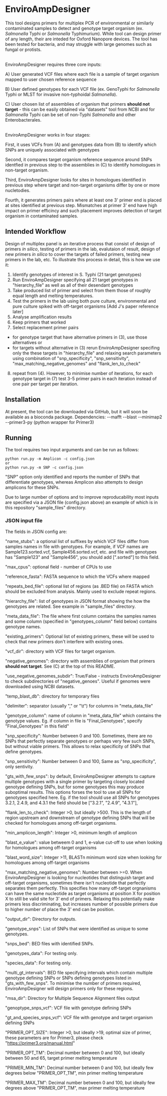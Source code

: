 # EnviroAmpDesigner

This tool designs primers for multiplex PCR of environmental or similarly contaminated samples to detect and genotype target organism (ex. *Salmonella* Typhi or *Salmonella* Typhimurium). While tool can design primer of any length, their are inteded for Oxford Nanopore devices. The tool has been tested for bacteria, and may struggle with large genomes such as fungal or protists.

<br/>
EnviroAmpDesigner requires three core inputs:

A) User generated VCF files where each file is a sample of target organism mapped to user chosen reference sequence

B) User defined genotypes for each VCF file (ex. GenoTyphi for *Salmonella* Typhi or MLST for invasive non-typhoidal *Salmonella*). 

C) User chosen list of assemblies of organism that primers **should not target** - this can be easily obtained via "datasets" tool from NCBI and for *Salmonella* Typhi can be set of non-Typhi *Salmonella* and other Enterobacterales.

<br/>
EnviroAmpDesigner works in four stages:

First, it uses VCFs from (A) and genotypes data from (B) to identify which SNPs are uniquely associated with genotypes

Second, it compares target organism reference sequence around SNPs identfied in previous step to the assemblies in (C) to identify homologues in non-target organism.

Third, EnviroAmpDesigner looks for sites in homologues identified in previous step where target and non-target organisms differ by one or more nucletodies. 

Fourth, it generates primers pairs where at least one 3' primer end is placed at sites identified at previous step. Mismatches at primer 3' end have high impact on primer efficincy and such placement improves detection of target organism in contaminated samples.

## Intended Workflow

Design of multiplex panel is an iterative process that consist of design of primers *in silico*, testing of primers in the lab, evalutaion of result, design of new primers *in silico* to cover the targets of failed primers, testing new primers in the lab, etc. To illustrate this process in detail, this is how we use it:
1. Identify genotypes of interest in S. Typhi (21 target genotypes)
2. Run EnviroAmpDesigner specifying all 21 target genotypes in "hierarchy_file" as well as all of their desendant genotypes
3. Take produced list of primer and select from them those of roughly equal length and melting temperatures.
4. Test the primers in the lab using both pure culture, environmental and pure culture spiked with off-target organisms [Add J's paper reference later]
5. Analyse amplification results
6. Keep primers that worked
7. Select replacement primer pairs
  - for genotype target that have alternative primers in (3), use those alternatives or
  - for targets without alternative in (3) rerun EnviroAmpDesigner specifing only the these targets in "hierarchy_file" and relaxing search parameters using combination of "snp_specificity", "snp_sensitivity", "max_matching_negative_genomes" and "flank_len_to_check"
8. repeat from (4). However, to minimise number of iterations, for each genotype target in (7) test 3-5 primer pairs in each iteration instead of one pair per target per iteration.

## Installation

At present, the tool can be downloaded via GitHub, but it will soon be available as a bioconda package. 
Dependencies:
--mafft
--blast
--minimap2
--primer3-py (python wrapper for Primer3)

## Running
The tool requires two input arguments and can be run as follows:
```
python run.py -m Amplicon -c config.json
or
python run.py -m SNP -c config.json
```
"SNP" option only identified and reports the number of SNPs that differentiate genotypes, whereas Amplicon also attempts to design amplicons for these SNPs.

Due to large number of options and to improve reproducability most inputs are specified via a JSON file (config.json above) an example of which is in this repository "sample_files" directory.

### JSON input file
The fields in JSON config are:

  
  "name_stubs": a optional list of suffixes by which VCF files differ from samples names in file with genotypes. For example, if VCF names are Sample123.sorted.vcf, Sample456.sorted.vcf, etc. and file with genotypes has "Sample123" and "Sample456", you should add [".sorted"] to this field.
  
  "max_cpus": optional field - number of CPUs to use
  
  "reference_fasta": FASTA sequence to which the VCFs where mapped<br/>
  
  "repeats_bed_file": optional list of regions (as .BED file) on FASTA which should be excluded from analysis. Mainly used to exclude repeat regions.
  
  "hierarchy_file": list of genotypes in JSON format showing the how the genotypes are related. See example in "sample_files" directory.
  
  "meta_data_file": The file where first column contains the samples names and some column (specified in "genotypes_column" field below) contains genotype names.
  
  "existing_primers": Optional list of existing primers, these will be used to check that new primers don't interfere with existing ones.
  
  
  "vcf_dir": directory with VCF files for target organism.
  
  "negative_genomes": directory with assemblies of organism that primers **should not target**. See (C) at the top of this README.
  
  "use_negative_genomes_subdir": True/False - instructs EnviroAmpDesigner to check subdirectories of "negative_genoes". Useful if genomes were downloaded using NCBI datasets.
  
  "temp_blast_db": directory for temporary files
  
  
  "delimiter": separator (usually "," or "\t") for columns in "meta_data_file"
  
  "genotype_column": name of column in "meta_data_file" which contains the genotype values. Eg. if column in file is "Final_Genotypes", specify "Final_Genotypes" in this field"
  
  
  "snp_specificity": Number between 0 and 100. Sometimes, there are no SNPs that perfectly separate genotypes or perhaps very few such SNPs, but without viable primers. This allows to relax specificity of SNPs that define genotypes. 
  
  "snp_sensitivity": Number between 0 and 100, Same as "snp_specificity", only sentivity.
  
  "gts_with_few_snps": by default, EnviroAmpDesigner attempts to capture multiple genotypes with a single primer by targeting closely located genotype defining SNPs, but for some genotypes this may produce suboptimal results. This options forses the tool to use all SNPs 
  for genotypes specified here. Eg. if the tool should use all SNPs for genotypes 3.2.1, 2.4.9, and 4.3.1 the field should be  ["3.2.1", "2.4.9", "4.3.1"],
  
  "flank_len_to_check": Integer >0, but ideally >500. This is the length of region upstream and downstream of genotype defining SNPs that will be checked for homologues among off-target organisms. 
  
  "min_amplicon_length": Integer >0, minimum length of amplicon
  
  "blast_e_value": value betweem 0 and 1, e-value cut-off to use when looking for homologues among off-target organisms
  
  "blast_word_size": Integer >11, BLASTn minimum word size when looking for homologues among off-target organisms
  
  "max_matching_negative_genomes": Number between >=0. When EnviroAmpDesigner is looking for nucleotides that distinguish target and off-target organisms, sometimes there isn't nucleotide that perfectly separates them perfectly. This specifies how many off-target orgnanisms can have the same nucleotide as target organisms at position X for position X to still be valid site for 3' end of primers. Relaxing this potentially make primers less discriminating, but increases number of possible primers due to higher number of place the 3' end can be position.
  
  
  "output_dir": Directory for outputs.
  
  "genotype_snps": List of SNPs that were identified as unique to some genotypes.
  
  "snps_bed": BED files with identified SNPs.
  
  "genotypes_data": For testing only.
  
  "species_data": For testing only.
  
  "multi_gt_intervals": BED file specifying intervals which contain multiple genotype defining SNPs or SNPs defining genotypes listed in "gts_with_few_snps". To minimise the number of primers required, EnviroAmpDesigner will design primers only for these regions.
  
  "msa_dir": Directory for Multiple Sequence Alignment files output
  
  "genoptype_snps_vcf": VCF file with genotype defining SNPs
  
  "gt_and_species_snps_vcf": VCF file with genotype and target organism defining SNPs
  
  "PRIMER_OPT_SIZE": Integer >0, but ideally >19, optimal size of primer, these parameters are for Primer3, please check "https://primer3.org/manual.html"
  
  "PRIMER_OPT_TM": Decimal number between 0 and 100, but ideally between 50 and 65, target primer melting temperature
  
  "PRIMER_MIN_TM": Decimal number between 0 and 100, but ideally few degrees below "PRIMER_OPT_TM", min primer melting temperature
  
  "PRIMER_MAX_TM": Decimal number between 0 and 100, but ideally few degrees above "PRIMER_OPT_TM", max primer melting temperature
